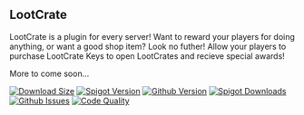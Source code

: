 ## LootCrate

LootCrate is a plugin for every server! Want to reward your players for doing anything, or want a good shop item? Look no futher! Allow your players to purchase LootCrate Keys to open LootCrates and recieve special awards!


More to come soon...

[![Download Size](https://img.shields.io/spiget/download-size/87046?color=FF7474&label=FileSize&style=for-the-badge)](https://www.spigotmc.org/resources/lootcrate-server-crate-plugin-1-16-x-server-must-have-free.87046/)
[![Spigot Version](https://img.shields.io/spiget/version/87046?color=FF7474&label=Spigot%20Version&style=for-the-badge)](https://www.spigotmc.org/resources/lootcrate-server-crate-plugin-1-16-x-server-must-have-free.87046/)
[![Github Version](https://img.shields.io/github/v/tag/ABravePanda/LootCrate?color=FF7474&label=Github%20Version&style=for-the-badge)](https://github.com/ABravePanda/LootCrate/releases)
[![Spigot Downloads](https://img.shields.io/spiget/downloads/87046?color=FF7474&style=for-the-badge)](https://www.spigotmc.org/resources/lootcrate-server-crate-plugin-1-16-x-server-must-have-free.87046/)
[![Github Issues](https://img.shields.io/github/issues/ABravePanda/LootCrate?color=FF7474&style=for-the-badge)](https://github.com/ABravePanda/LootCrate/issues)
[![Code Quality](https://img.shields.io/codefactor/grade/github/ABravePanda/LootCrate?style=for-the-badge)](https://github.com/ABravePanda/LootCrate)
